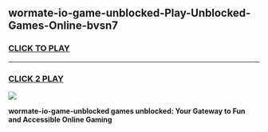 
## wormate-io-game-unblocked-Play-Unblocked-Games-Online-bvsn7
<h3>
<a href="https://premium76.site?title=wormate-io-game-unblocked&ref=24A">CLICK TO PLAY</a></h3>
<hr>

<h3>
<a href="https://premium76.site?title=wormate-io-game-unblocked&ref=24A">CLICK 2 PLAY</a>
  
</h3>

<a href="https://premium76.site?title=wormate-io-game-unblocked&ref=24A"><img src="https://clearcache.store/games.png"></a>


**wormate-io-game-unblocked games unblocked: Your Gateway to Fun and Accessible Online Gaming**
